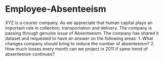 # Employee-Absenteeism
XYZ is a courier company. As we appreciate that human capital plays an important role in collection, transportation and delivery. The company is passing through genuine issue of Absenteeism. The company has shared it dataset and requested to have an answer on the following areas: 1. What changes company should bring to reduce the number of absenteeism? 2. How much losses every month can we project in 2011 if same trend of absenteeism continues?
